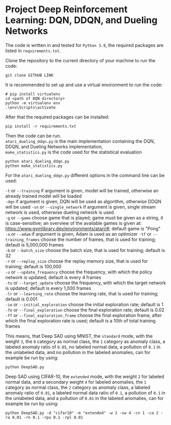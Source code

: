 # Project Deep Reinforcement Learning: DQN, DDQN, and Dueling Networks

The code is written in and tested for `Python 3.9`, the required packages are listed in `requirements.txt`.

Clone the repository to the current directory of your machine to run the code:
```
git clone GITHUB LINK
```

It is recommended to set up and use a virtual environment to run the code: 
```
# pip install virtualenv
cd <path of DQN directory>
python -m virtualenv env
.\env\Scripts\activate
```

After that the required packages can be installed:
```
pip install -r requirements.txt
```

Then the code can be run.  
`atari_dueling_ddqn.py` is the main implementation containing the DQN, DDQN, and Dueling Networks implementation,  
`make_statistics.py` is the code used for the statistical evaluation  
```
python atari_dueling_ddqn.py
python make_statistics.py
```

For the `atari_dueling_ddqn.py` different options in the command line can be used:  

`-t` or `--training` if argument is given, model will be trained, otherwise an already trained model will be loaded  
`-dqn`    if argument is given, DQN will be used as algorithm, otherwise DDQN will be used
`-sn` or `--single_network`                   if argument is given, single stream network is used, otherwise dueling network is used  
`-g` or `--game` choose game that is played; game must be given as a string, it is case-sensitive; an overview of the available games is given at: https://www.gymlibrary.dev/environments/atari/#; default game is "Pong"  
`-a` or `--adam` if argument is given, Adam is used as an optimizer
`-tf` or `--training_frames` choose the number of frames, that is used for training; default is 5,000,000 frames  
`-b` or `--batch_size` choose the batch size, that is used for training; default is 32  
`-r` or `--replay_size` choose the replay memory size, that is used for training; default is 100,000  
`-u` or `--update_frequency` choose the frequency, with which the policy network is updated; default is every 4 frames  
`-tu` or `--target_update` choose the frequency, with which the target network is updated; default is every 1,000 frames  
`-lr` or `--learning_rate`  choose the learning rate, that is used for training; default is 0.001  
`-ie` or `--initial_exploration` choose the initial exploration rate; default is 1  
`-fe` or `--final_exploration` choose the final exploration rate; default is 0.02  
`-ff` or `--final_exploration_frame` choose the final exploration frame, after which the final exploration rate is used; default is a 10th of total training frames  

This means, that Deep SAD using MNIST, the `standard` mode, with the weight `3`, the `0` category as normal class, the `1` category as anomaly class, a labeled 
anomaly ratio of `0.05`, no labeled normal data, a pollution of `0.1` in the unlabeled data, and no pollution in the labeled anomalies, can for example be run by using:
```
python DeepSAD.py
```
Deep SAD using CIFAR-10, the `extended` mode, with the weight `2` for labeled normal data, and a secondary weight `4` for labeled anomalies, 
the `1` category as normal class, the `2` category as anomaly class, a labeled anomaly ratio of `0.01`, a labeled normal data ratio of `0.1`, 
a pollution of `0.1` in the unlabeled data, and a pollution of `0.01` in the labeled anomalies, can for example be run by using:
```
python DeepSAD.py -d "cifar10" -m "extended" -w 2 -sw 4 -cn 1 -ca 2 -ra 0.01 -rn 0.1 -rpu 0.1 -rpl 0.01
```


